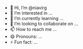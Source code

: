 - 👋 Hi, I’m @niavirg
- 👀 I’m interested in ...
- 🌱 I’m currently learning ...
- 💞️ I’m looking to collaborate on ...
- 📫 How to reach me ...
- 😄 Pronouns: ...
- ⚡ Fun fact: ...

<!---
niavirg/niavirg is a ✨ special ✨ repository because its `README.md` (this file) appears on your GitHub profile.
You can click the Preview link to take a look at your changes.
--->
